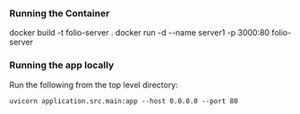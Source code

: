 ### Running the Container
docker build -t folio-server .
docker run -d --name server1 -p 3000:80 folio-server

### Running the app locally
Run the following from the top level directory:

```
uvicorn application.src.main:app --host 0.0.0.0 --port 80
```
